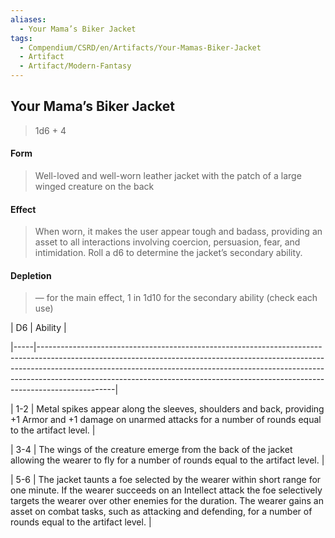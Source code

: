 ```yaml
---
aliases:
  - Your Mama’s Biker Jacket
tags:
  - Compendium/CSRD/en/Artifacts/Your-Mamas-Biker-Jacket
  - Artifact
  - Artifact/Modern-Fantasy
---
```

  
    
## Your Mama’s Biker Jacket  
  
>1d6 + 4  
#### Form  
>Well-loved and well-worn leather jacket with the patch of a large winged creature on the back   
#### Effect  
>When worn, it makes the user appear tough and badass, providing an asset to all interactions involving coercion, persuasion, fear, and intimidation. Roll a d6 to determine the jacket’s secondary ability.  
  
  
#### Depletion   
>— for the main effect, 1 in 1d10 for the secondary ability (check each use)  
  
| D6  | Ability                                                                                                                                                                                                                                                                                                                                   |  
|-----|-------------------------------------------------------------------------------------------------------------------------------------------------------------------------------------------------------------------------------------------------------------------------------------------------------------------------------------------|  
| 1-2 | Metal spikes appear along the sleeves, shoulders and back, providing +1 Armor and +1 damage on unarmed attacks for a number of rounds equal to the artifact level.                                                                                                                                                                          |  
| 3-4 | The wings of the creature emerge from the back of the jacket allowing the wearer to fly for a number of rounds equal to the artifact level.                                                                                                                                                                                               |  
| 5-6 | The jacket taunts a foe selected by the wearer within short range for one minute. If the wearer succeeds on an Intellect attack the foe selectively targets the wearer over other enemies for the duration. The wearer gains an asset on combat tasks, such as attacking and defending, for a number of rounds equal to the artifact level. |  
